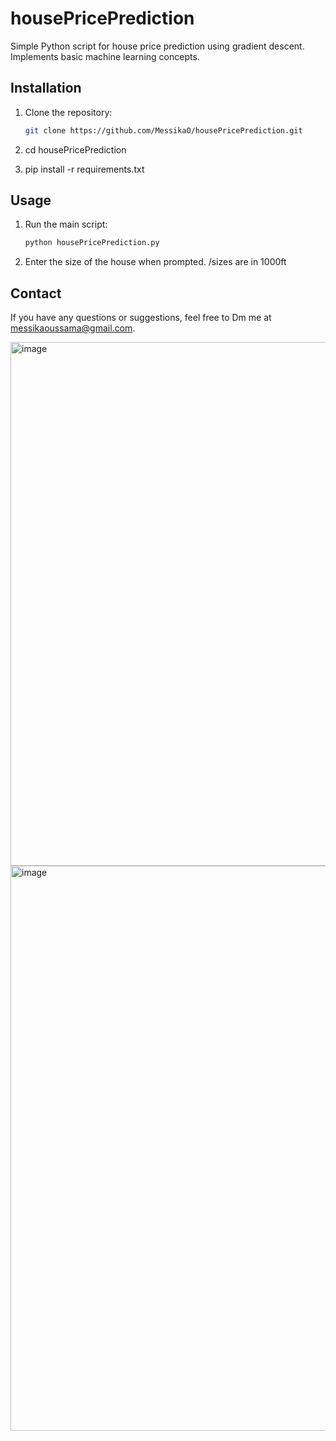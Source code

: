 # housePricePrediction
Simple Python script for house price prediction using gradient descent. Implements basic machine learning concepts.

## Installation

1. Clone the repository:
   ```bash
   git clone https://github.com/MessikaO/housePricePrediction.git

2. cd housePricePrediction

3. pip install -r requirements.txt

## Usage

1. Run the main script:
   ```bash
   python housePricePrediction.py
2. Enter the size of the house when prompted. /sizes are in 1000ft

## Contact

If you have any questions or suggestions, feel free to Dm me at messikaoussama@gmail.com.

<img width="838" alt="image" src="https://github.com/MessikaO/housePricePrediction/assets/90105303/076d9b78-bafd-4fa7-aafc-de2522285c07">


<img width="904" alt="image" src="https://github.com/MessikaO/housePricePrediction/assets/90105303/78ec2323-4afe-43b7-8daf-f7d163f777af">


